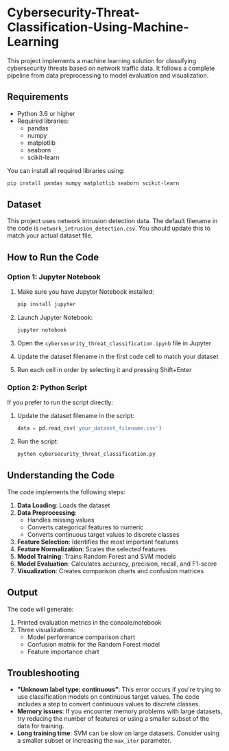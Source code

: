 # Cybersecurity-Threat-Classification-Using-Machine-Learning

This project implements a machine learning solution for classifying cybersecurity threats based on network traffic data. It follows a complete pipeline from data preprocessing to model evaluation and visualization.

## Requirements

- Python 3.6 or higher
- Required libraries:
  - pandas
  - numpy
  - matplotlib
  - seaborn
  - scikit-learn

You can install all required libraries using:

```bash
pip install pandas numpy matplotlib seaborn scikit-learn
```

## Dataset

This project uses network intrusion detection data. The default filename in the code is `network_intrusion_detection.csv`. You should update this to match your actual dataset file.

## How to Run the Code

### Option 1: Jupyter Notebook

1. Make sure you have Jupyter Notebook installed:
   ```bash
   pip install jupyter
   ```

2. Launch Jupyter Notebook:
   ```bash
   jupyter notebook
   ```

3. Open the `cybersecurity_threat_classification.ipynb` file in Jupyter

4. Update the dataset filename in the first code cell to match your dataset

5. Run each cell in order by selecting it and pressing Shift+Enter

### Option 2: Python Script

If you prefer to run the script directly:

1. Update the dataset filename in the script:
   ```python
   data = pd.read_csv('your_dataset_filename.csv')
   ```

2. Run the script:
   ```bash
   python cybersecurity_threat_classification.py
   ```

## Understanding the Code

The code implements the following steps:

1. **Data Loading**: Loads the dataset
2. **Data Preprocessing**:
   - Handles missing values
   - Converts categorical features to numeric
   - Converts continuous target values to discrete classes
3. **Feature Selection**: Identifies the most important features
4. **Feature Normalization**: Scales the selected features
5. **Model Training**: Trains Random Forest and SVM models
6. **Model Evaluation**: Calculates accuracy, precision, recall, and F1-score
7. **Visualization**: Creates comparison charts and confusion matrices

## Output

The code will generate:

1. Printed evaluation metrics in the console/notebook
2. Three visualizations:
   - Model performance comparison chart
   - Confusion matrix for the Random Forest model
   - Feature importance chart

## Troubleshooting

- **"Unknown label type: continuous"**: This error occurs if you're trying to use classification models on continuous target values. The code includes a step to convert continuous values to discrete classes.
- **Memory issues**: If you encounter memory problems with large datasets, try reducing the number of features or using a smaller subset of the data for training.
- **Long training time**: SVM can be slow on large datasets. Consider using a smaller subset or increasing the `max_iter` parameter.

